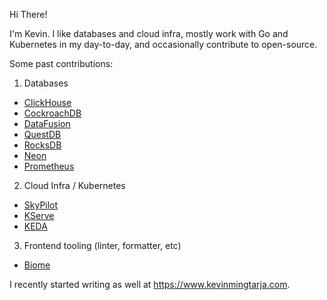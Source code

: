 Hi There!

I'm Kevin. I like databases and cloud infra, mostly work with Go and Kubernetes in my day-to-day, and occasionally contribute to open-source.

Some past contributions:
1. Databases
  - [ClickHouse](https://github.com/ClickHouse/ClickHouse/commits?author=kevinmingtarja)
  - [CockroachDB](https://github.com/cockroachdb/cockroach/commits?author=kevinmingtarja)
  - [DataFusion](https://github.com/apache/datafusion/commits?author=kevinmingtarja)
  - [QuestDB](https://github.com/questdb/questdb/commits?author=kevinmingtarja)
  - [RocksDB](https://github.com/facebook/rocksdb/commits?author=kevinmingtarja)
  - [Neon](https://github.com/neondatabase/neon/commits?author=kevinmingtarja)
  - [Prometheus](https://github.com/prometheus/prometheus/commits?author=kevinmingtarja)
2. Cloud Infra / Kubernetes
  - [SkyPilot](https://github.com/skypilot-org/skypilot/commits?author=kevinmingtarja)
  - [KServe](https://github.com/kserve/kserve/commits?author=kevinmingtarja)
  - [KEDA](https://github.com/kedacore/keda/commits?author=kevinmingtarja)
3. Frontend tooling (linter, formatter, etc)
  - [Biome](https://github.com/biomejs/biome/commits?author=kevinmingtarja)

I recently started writing as well at https://www.kevinmingtarja.com.
